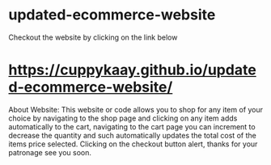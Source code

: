 # updated-ecommerce-website
Checkout the website by clicking on the link below
# https://cuppykaay.github.io/updated-ecommerce-website/
About Website: This website or code allows you to shop for any item of your choice by navigating to the shop page and clicking on any item adds automatically to the cart, navigating to the cart page you can increment to decrease the quantity and such automatically updates the total cost of the items price selected. Clicking on the checkout button alert, thanks for your patronage see you soon.
